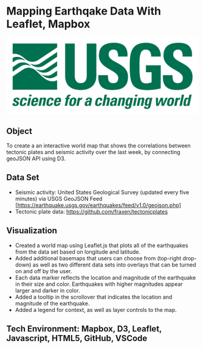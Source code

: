 # Mapping Earthqake Data With Leaflet, Mapbox

![1-Logo](Images/1-Logo.png)

## Object 
To create a an interactive world map that shows the correlations between tectonic plates and seismic activity over the last week, by connecting geoJSON API using D3.

## Data Set 
- Seismic activity: United States Geological Survey (updated every five minutes) via USGS GeoJSON Feed [https://earthquake.usgs.gov/earthquakes/feed/v1.0/geojson.php]
- Tectonic plate data: https://github.com/fraxen/tectonicplates

## Visualization
* Created a world map using Leaflet.js that plots all of the earthquakes from the data set based on longitude and latitude.
* Added additional basemaps that users can choose from (top-right drop-down) as well as two different data sets into overlays that can be turned on and off by the user. 
* Each data marker reflects the location and magnitude of the earthquake in their size and color. Earthquakes with higher magnitudes appear larger and darker in color. 
* Added a tooltip in the scrollover that indicates the location and magnitude of the earthquake. 
* Added a legend for context, as well as layer controls to the map. 

## Tech Environment: Mapbox, D3, Leaflet, Javascript, HTML5, GitHub, VSCode
